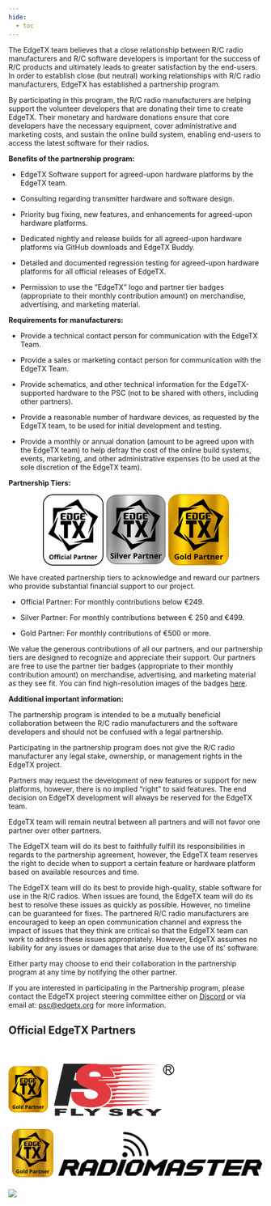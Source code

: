 ```yaml
---
hide:
  - toc
---
```



The EdgeTX team believes that a close relationship between R/C radio manufacturers and R/C software developers is important for the success of R/C products and ultimately leads to greater satisfaction by the end-users. In order to establish close (but neutral) working relationships with R/C radio manufacturers, EdgeTX has established a partnership program. 

By participating in this program, the R/C radio manufacturers are helping support the volunteer developers that are donating their time to create EdgeTX. Their monetary and hardware donations ensure that core developers have the necessary equipment, cover administrative and marketing costs, and sustain the online build system, enabling end-users to access the latest software for their radios.

**Benefits of the partnership program:**

 - EdgeTX Software support for agreed-upon hardware platforms by the EdgeTX team.
 
 - Consulting regarding transmitter hardware and software design.

 - Priority bug fixing, new features, and enhancements for agreed-upon hardware platforms.

 - Dedicated nightly and release builds for all agreed-upon hardware platforms via GitHub downloads and EdgeTX Buddy.

 - Detailed and documented regression testing for agreed-upon hardware platforms for all official releases of EdgeTX.

 - Permission to use the ”EdgeTX” logo and partner tier badges (appropriate to their monthly contribution amount) on merchandise, advertising, and marketing material.

**Requirements for manufacturers:**

 - Provide a technical contact person for communication with the EdgeTX Team.
 
 - Provide a sales or marketing contact person for communication with the EdgeTX Team.
 
 - Provide schematics, and other technical information for the EdgeTX-supported hardware to the PSC (not to be shared with others, including other partners).
 
 - Provide a reasonable number of hardware devices, as requested by the EdgeTX team, to be used for initial development and testing.

 - Provide a monthly or annual donation (amount to be agreed upon with the EdgeTX team) to help defray the cost of the online build systems, events, marketing, and other administrative expenses (to be used at the sole discretion of the EdgeTX team).

**Partnership Tiers:**

<p align="center">
<img src="/assets/OfficialPartner.png?raw=true" align="center" width="120"></a>
<img src="/assets/SilverPartner.png?raw=true" align="center" width="120"></a>
<img src="/assets/GoldPartner.png?raw=true" align="center" width="120"></a>
</P>

We have created partnership tiers to acknowledge and reward our partners who provide substantial financial support to our project.  

- Official Partner: For monthly contributions below €249.

- Silver Partner: For monthly contributions between € 250 and €499.

- Gold Partner: For monthly contributions of €500 or more.
  
  
We value the generous contributions of all our partners, and our partnership tiers are designed to recognize and appreciate their support. Our partners are free to use the partner tier badges (appropriate to their monthly contribution amount) on merchandise, advertising, and marketing material as they see fit. You can find high-resolution images of the badges [here](https://github.com/EdgeTX/edgetx.github.io/blob/master/downloads/PartnerTierBadges.zip).

**Additional  important information:**


The partnership program is intended to be a mutually beneficial collaboration between the R/C radio manufacturers and the software developers and should not be confused with a legal partnership.

Participating in the partnership program does not give the R/C radio manufacturer any legal stake, ownership, or management rights in the EdgeTX project. 

Partners may request the development of new features or support for new platforms, however, there is no implied “right” to said features. The end decision on EdgeTX development will always be reserved for the EdgeTX team.

EdgeTX team will remain neutral between all partners and will not favor one partner over other partners.

The EdgeTX team will do its best to faithfully fulfill its responsibilities in regards to the partnership agreement, however, the EdgeTX team reserves the right to decide when to support a certain feature or hardware platform based on available resources and time.

The EdgeTX team will do its best to provide high-quality, stable software for use in the R/C radios. When issues are found, the EdgeTX team will do its best to resolve these issues as quickly as possible. However, no timeline can be guaranteed for fixes. The partnered R/C radio manufacturers are encouraged to keep an open communication channel and express the impact of issues that they think are critical so that the EdgeTX team can work to address these issues appropriately. However, EdgeTX assumes no liability for any issues or damages that arise due to the use of its' software.

Either party may choose to end their collaboration in the partnership program at any time by notifying the other partner. 

If you are interested in participating in the Partnership program, please contact the EdgeTX project steering committee either on [Discord](https://discord.gg/wF9wUKnZ6H) or via email at: psc@edgetx.org for more information.

## Official EdgeTX Partners

<p>&nbsp;</p> 
 
<img src="/assets/FlySkyGold.png?raw=true" align="center" width="330"></td>  

<img src="/assets/RadioMasterGold.png?raw=true" align="center" width="550"></td> 
 
<img src="/assets/JumperOfficial.png?raw=true" align="center" width="350"></td>  

</P>

 <p>&nbsp;</p> 
